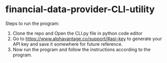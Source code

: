# financial-data-provider-CLI-utility

Steps to run the program:
1. Clone the repo and Open the CLI.py file in python code editor
2. Go to https://www.alphavantage.co/support/#api-key to generate your API key and save it somewhere for future reference.
3. Now run the program and follow the instructions according to the program.

